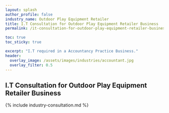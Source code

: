```yaml
---
layout: splash 
author_profile: false 
industry_name: Outdoor Play Equipment Retailer
title: I.T Consultation for Outdoor Play Equipment Retailer Business
permalink: /it-consultation-for-outdoor-play-equipment-retailer-business

toc: true
toc_sticky: true

excerpt: "I.T required in a Accountancy Practice Business."
header:
  overlay_image: /assets/images/industries/accountant.jpg
  overlay_filter: 0.5 
---
```


## I.T Consultation for Outdoor Play Equipment Retailer Business

{% include industry-consultation.md %}
